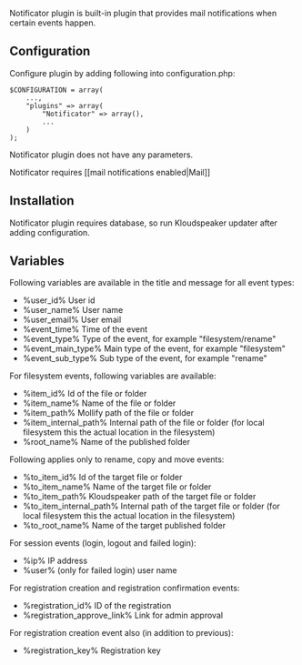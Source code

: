 Notificator plugin is built-in plugin that provides mail notifications when certain events happen.

## Configuration

Configure plugin by adding following into configuration.php:


	$CONFIGURATION = array(
		...,
		"plugins" => array(
			"Notificator" => array(),
			...
		)
	);

Notificator plugin does not have any parameters.

Notificator requires [[mail notifications enabled|Mail]]

## Installation

Notificator plugin requires database, so run Kloudspeaker updater after adding configuration.

## Variables

Following variables are available in the title and message for all event types:

  * %user_id% User id
  * %user_name% User name
  * %user_email% User email
  * %event_time% Time of the event
  * %event_type% Type of the event, for example "filesystem/rename"
  * %event_main_type% Main type of the event, for example "filesystem"
  * %event_sub_type% Sub type of the event, for example "rename"

For filesystem events, following variables are available:
  * %item_id% Id of the file or folder
  * %item_name% Name of the file or folder
  * %item_path% Mollify path of the file or folder
  * %item_internal_path% Internal path of the file or folder (for local filesystem this the actual location in the filesystem)
  * %root_name% Name of the published folder

Following applies only to rename, copy and move events:
  * %to_item_id% Id of the target file or folder
  * %to_item_name% Name of the target file or folder
  * %to_item_path% Kloudspeaker path of the target file or folder
  * %to_item_internal_path% Internal path of the target file or folder (for local filesystem this the actual location in the filesystem)
  * %to_root_name% Name of the target published folder

For session events (login, logout and failed login):
  * %ip% IP address
  * %user% (only for failed login) user name

For registration creation and registration confirmation events:
  * %registration_id% ID of the registration
  * %registration_approve_link% Link for admin approval

For registration creation event also (in addition to previous):
  * %registration_key% Registration key